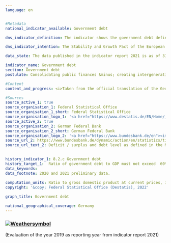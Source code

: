 ```yaml
---
language: en    


#Metadata    
national_indicator_available: Government debt    

dns_indicator_definition: The indicator shows the government debt defined in the Maastricht Treaty as a percentage of gross domestic product (GDP) at current prices. The indicator therefore serves as a measure of government debt.    

dns_indicator_intention: The Stability and Growth Pact of the European Union specifies a reference value of 60% as the maximum debt-to-GDP ratio. That is also the targeted national threshold for this indicator.    

data_state: The data published in the indicator report 2021 is as of 31.12.2020. The data shown on the DNS-Online-Platform is updated regularly, so that more current data may be available online than published in the indicator report 2021.    

indicator_name: Government debt    
section: Government debt    
postulate: Consolidating public finances &minus; creating intergenerational equity    

#Content    
content_and_progress: <i>Taken from the official translation of the German Sustainable Development Strategy</i><br><br>The national debt is determined by the Bundesbank twice annually in accordance with the requirements of the Maastricht Treaty on the basis of calculations performed by the Federal Statistical Office. Gross domestic product (GDP) at current prices is determined as part of the national accounts by the Federal Statistical Office and published as a provisional figure in January of the following year. As part of the major revision of the national accounts in 2019 the calculations underwent thorough review and revision. As a result, nominal GDP figures are slightly lower on average than they were before the major revision of 2019. The overall economic picture, however, has remained largely unchanged.<br><br>The debt-to-GDP ratio is influenced by the state of the public budgets and by economic development in general. The indicator measures a stock, namely the volume of debt, against a flow, namely the value of GDP. With this formula, if the level of debt is constant, the faster GDP grows the more sharply the ratio will fall. In the event of an economic upswing, then, the debt-to-GDP ratio will fall even if absolute total public debt does not. Conversely, the debt ratio may rise even though absolute debt decreases if GDP falls faster than the volume of debt.<br><br>The indicator, moreover, does not include implicit government debt, in other words future financial commitments for which funds are yet to be disbursed.<br><br>Between 2003 and 2018, Germany’s debt-to-GDP ratio was above the prescribed EU-wide reference level. Following budgetary consolidation measures, the ratio fell from 67.3% in 2005 to 64.0% in 2007, but then it rose again to peak at 82.3% in 2010. This increase must be seen in the context of the financial and economic crisis. In that period, Germany’s public debt rose by EUR 511 billion from EUR 1,600 billion to EUR 2,111 billion.<br><br>Over the last eight years the debt ratio steadily declined, reaching 59.6% in 2019, the first year since 2002 in which it had fallen below the 60% reference value prescribed by the Maastricht Treaty. The German Bundesbank, however, expects that government debt will have increased sharply in 2020 as a result of the COVID-19 pandemic and that the debt ratio will again have risen considerably higher than the reference value. This development has not yet been factored into the current status calculation and so has had no bearing on the displayed weather symbol. A valid assessment will not be possible until the figures for 2020 have been disseminated.<br><br>The Federal Government reduced its debt for the first time in 2015, lowering it by EUR 24.3 billion to EUR 1,372 billion. In 2019, the volume of federal debt stood at about EUR 1,299 billion. The debts of the Länder fell from their high point in 2012 by EUR 75.1 billion to EUR 609 billion in 2019. Local government debt had continued to fall since 2017, reaching EUR 165 billion in 2019. Between 2010 and 2019 the social insurance funds were able to reduce their debts by EUR 651 million to EUR 695 million. Of the total amount of government debt in 2019, about 62.6% was federal debt, while some 29.4% was owed by the Länder and 8.0% by local government.<br><br>In the balance sheet, government debts are balanced against assets, both financial and non-financial. The largest items on the assets side are state-owned infrastructural properties, such as roads, schools and public buildings. According to the balance sheet drawn up by the Federal Statistical Office, these assets had a written-down value of EUR 1,418 billion in 2018. Financial assets were valued in 2018 at EUR 1,291 billion. Securities are the largest of the financial assets.    

#Sources    
source_active_1: true
source_organisation_1: Federal Statistical Office
source_organisation_1_short: Federal Statistical Office
source_organisation_logo_1: '<a href="https://www.destatis.de/EN/Home/_node.html"><img src="https://g205sdgs.github.io/sdg-indicators/public/LogosEn/destatis.png" alt=" Federal Statistical Office" title="Click here to visit the homepage of the organization" style="border: transparent"/></a>'
source_active_2: true
source_organisation_2: German Federal Bank
source_organisation_2_short: German Federal Bank
source_organisation_logo_2: '<a href="https://www.bundesbank.de/en"><img src="https://g205sdgs.github.io/sdg-indicators/public/LogosEn/bundesbank.png" alt=" German Federal Bank" title="Click here to visit the homepage of the organization" style="border: transparent"/></a>'
source_url_2: https://www.bundesbank.de/dynamic/action/en/statistics/time-series-databases/time-series-databases/743796/743796?treeAnchor=FINANZEN&statisticType=BBK_ITS                        
source_url_text_2: Deficit / surplus and debt level as defined in the Maastricht Treaty/Germany/Debt level/Debt by category/instrument                        
    

history_indicator_1: 8.2.c Government debt                    
history_target_1:  Ratio of government debt to GDP must not exceed  60%, to be maintained until 2030    
data_keywords:    
data_footnote: 2020 and 2021 preliminary data.    
    
computation_units: Ratio to gross domestic product at current prices, in&nbsp;%    
copyright: '&copy; Federal Statistical Office (Destatis), 2022'    

graph_title: Government debt    

national_geographical_coverage: Germany    
---    
```

<div>
  <div class="my-header">
    <h3>
      <a href="https://sustainabledevelopment-deutschland.github.io/en/status/"><img src="https://g205sdgs.github.io/sdg-indicators/public/Wettersymbole/Sonne.png" title="The indicator is 'on track' and is expected to meet or is already meeting the target if development continues." alt="Weathersymbol" />
      </a>
    </h3>
  </div>
  <div class="my-header-note">
    <span> (Evaluation of the year 2019 as reporting year from indicator report 2021)</span>
  </div>
</div>